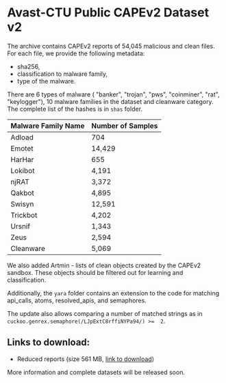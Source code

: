# Avast-CTU Public CAPEv2 Dataset v2

The archive contains CAPEv2 reports of 54,045 malicious and clean files. For each file, we provide the following metadata:
* sha256,
* classification to malware family,
* type of the malware.
  
There are 6 types of malware ( "banker", "trojan", "pws", "coinminer", "rat", "keylogger"), 10 malware families in the dataset and cleanware category. The complete list of the hashes is in `shas` folder.

| Malware Family Name | Number of Samples |
| ------------------- | ----------------- |
| Adload              | 704               |
| Emotet              | 14,429            |
| HarHar              | 655               |
| Lokibot             | 4,191             |
| njRAT               | 3,372             |
| Qakbot              | 4,895             |
| Swisyn              | 12,591            |
| Trickbot            | 4,202             |
| Ursnif              | 1,343             |
| Zeus                | 2,594             |
| Cleanware           | 5,069             |

We also added Artmin - lists of clean objects created by the CAPEv2 sandbox. These objects should be filtered out for learning and classification.

Additionally, the `yara` folder contains an extension to the code for matching api_calls, atoms, resolved_apis, and semaphores.

The update also allows comparing a number of matched strings as in `cuckoo.genrex.semaphore(/LJpExtC8rffiNYPa94/) >=  2`.


## Links to download:
* Reduced reports (size 561 MB, [link to download](https://drive.google.com/file/d/1alryEhm5Hy8A-2sbYPN13r9qJh1sTSpT/view?usp=drive_link))

More information and complete datasets will be released soon.